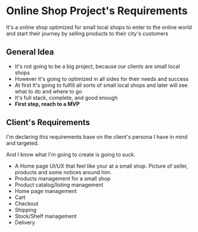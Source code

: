 # Online Shop Project's Requirements

It's a online shop optimized for small local shops to enter to the online world and start their journey by selling products to their city's customers

## General Idea

* It's not going to be a big project, because our clients are small local shops
* However it's going to optimized in all sides for their needs and success
* At first It's going to fulfill all sorts of small local shops and later will see what to do and where to go
* It's full stack, complete, and good enough
* **First step, reach to a MVP**



## Client's Requirements

I'm declaring this requirements base on the client's persona I have in mind and targeted.

And I know what I'm going to create is going to suck.

* A Home page UI/UX that feel like your at a small shop. Picture of seller, products and some notices around him.
* Products management for a small shop
* Product catalog/listing management
* Home page management
* Cart
* Checkout
* Shipping
* Stock/Shelf management
* Delivery
